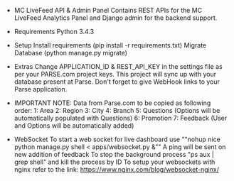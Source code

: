 - MC LiveFeed API & Admin Panel
Contains REST APIs for the MC LiveFeed Analytics Panel and Django admin for the backend support.

- Requirements
Python 3.4.3

- Setup
Install requirements (pip install -r requirements.txt)
Migrate Database (python manage.py migrate)

- Extras
Change APPLICATION_ID & REST_API_KEY in the settings file as per your PARSE.com project keys. This project will sync up with your database present at Parse.
Don't forget to give WebHook links to your Parse application.


- IMPORTANT
NOTE: Data from Parse.com to be copied as following order:
1: Area
2: Region
3: City
4: Branch
5: Questions (Options will be automatically populated with Questions)
6: Promotion
7: Feedback (User and Options will be automatically added)


- WebSocket
To start a web socket for live dashboard use ""nohup nice python manage.py shell < apps/websocket.py &""
A ping will be sent on new addition of feedback
To stop the background process "ps aux | grep shell" and kill the process by ID
To setup your websockets with nginx refer to the link: https://www.nginx.com/blog/websocket-nginx/
